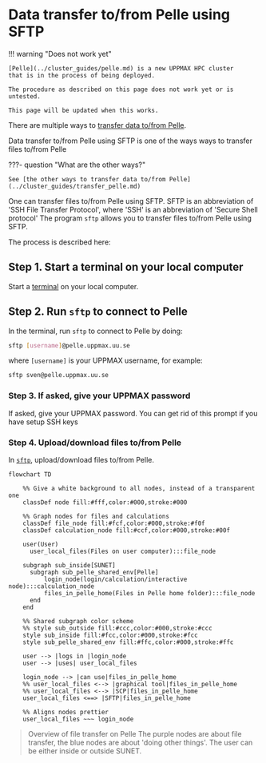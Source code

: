 # Data transfer to/from Pelle using SFTP

!!! warning "Does not work yet"

    [Pelle](../cluster_guides/pelle.md) is a new UPPMAX HPC cluster
    that is in the process of being deployed.

    The procedure as described on this page does not work yet or is untested.

    This page will be updated when this works.

There are multiple ways to [transfer data to/from Pelle](../cluster_guides/transfer_pelle.md).

Data transfer to/from Pelle using SFTP
is one of the ways ways to transfer files to/from Pelle

???- question "What are the other ways?"

    See [the other ways to transfer data to/from Pelle](../cluster_guides/transfer_pelle.md)

One can transfer files to/from Pelle using SFTP.
SFTP is an abbreviation of 'SSH File Transfer Protocol',
where 'SSH' is an abbreviation of 'Secure Shell protocol'
The program `sftp` allows you to transfer files to/from Pelle using SFTP.

The process is described here:

## Step 1. Start a terminal on your local computer

Start a [terminal](../software/terminal.md) on your local computer.

## Step 2. Run `sftp` to connect to Pelle

In the terminal, run `sftp` to connect to Pelle by doing:

```bash
sftp [username]@pelle.uppmax.uu.se
```

where `[username]` is your UPPMAX username, for example:

```bash
sftp sven@pelle.uppmax.uu.se
```

### Step 3. If asked, give your UPPMAX password

If asked, give your UPPMAX password.
You can get rid of this prompt if you have setup SSH keys

### Step 4. Upload/download files to/from Pelle

In [`sftp`](../software/sftp.md), upload/download files to/from Pelle.


```mermaid
flowchart TD

    %% Give a white background to all nodes, instead of a transparent one
    classDef node fill:#fff,color:#000,stroke:#000

    %% Graph nodes for files and calculations
    classDef file_node fill:#fcf,color:#000,stroke:#f0f
    classDef calculation_node fill:#ccf,color:#000,stroke:#00f

    user(User)
      user_local_files(Files on user computer):::file_node

    subgraph sub_inside[SUNET]
      subgraph sub_pelle_shared_env[Pelle]
          login_node(login/calculation/interactive node):::calculation_node
          files_in_pelle_home(Files in Pelle home folder):::file_node
      end
    end

    %% Shared subgraph color scheme
    %% style sub_outside fill:#ccc,color:#000,stroke:#ccc
    style sub_inside fill:#fcc,color:#000,stroke:#fcc
    style sub_pelle_shared_env fill:#ffc,color:#000,stroke:#ffc

    user --> |logs in |login_node
    user --> |uses| user_local_files

    login_node --> |can use|files_in_pelle_home
    %% user_local_files <--> |graphical tool|files_in_pelle_home
    %% user_local_files <--> |SCP|files_in_pelle_home
    user_local_files <==> |SFTP|files_in_pelle_home

    %% Aligns nodes prettier
    user_local_files ~~~ login_node
```

> Overview of file transfer on Pelle
> The purple nodes are about file transfer,
> the blue nodes are about 'doing other things'.
> The user can be either inside or outside SUNET.

